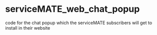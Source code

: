 # serviceMATE_web_chat_popup
code for the chat popup which the serviceMATE subscribers will get to install in their website
